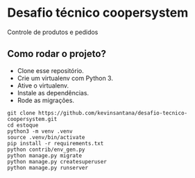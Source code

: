 # Desafio técnico coopersystem

Controle de produtos e pedidos


## Como rodar o projeto?

* Clone esse repositório.
* Crie um virtualenv com Python 3.
* Ative o virtualenv.
* Instale as dependências.
* Rode as migrações.

```
git clone https://github.com/kevinsantana/desafio-tecnico-coopersystem.git
cd estoque
python3 -m venv .venv
source .venv/bin/activate
pip install -r requirements.txt
python contrib/env_gen.py
python manage.py migrate
python manage.py createsuperuser
python manage.py runserver
```
